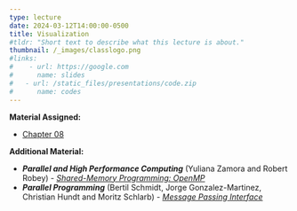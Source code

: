 ```yaml
---
type: lecture
date: 2024-03-12T14:00:00-0500
title: Visualization
#tldr: "Short text to describe what this lecture is about."
thumbnail: /_images/classlogo.png
#links: 
#    - url: https://google.com
#      name: slides
#   - url: /static_files/presentations/code.zip
#      name: codes
---
```

**Material Assigned:**
- [Chapter 08](https://learning.oreilly.com/library/view/high-performance-computing/9780124202153/XHTML/B9780124201583000083/B9780124201583000083.xhtml)

**Additional Material:**
- **_Parallel and High Performance Computing_** (Yuliana Zamora and Robert Robey) - [_Shared-Memory Programming: OpenMP_](https://learning.oreilly.com/library/view/parallel-and-high/9781617296468/OEBPS/Text/ch08_Robey.htm#sigil_toc_id_140)
- **_Parallel Programming_** (Bertil Schmidt, Jorge Gonzalez-Martinez, Christian Hundt and Moritz Schlarb) - [_Message Passing Interface_](https://learning.oreilly.com/library/view/parallel-programming/9780128044865/B9780128498903000095.xhtml)